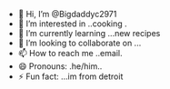 - 👋 Hi, I’m @Bigdaddyc2971
- 👀 I’m interested in ..cooking .
- 🌱 I’m currently learning ...new recipes
- 💞️ I’m looking to collaborate on ...
- 📫 How to reach me ..email.
- 😄 Pronouns: .he/him..
- ⚡ Fun fact: ...im from detroit

<!---
Bigdaddyc2971/Bigdaddyc2971 is a ✨ special ✨ repository because its `README.md` (this file) appears on your GitHub profile.
You can click the Preview link to take a look at your changes.
--->
